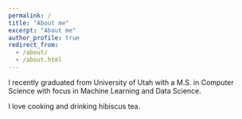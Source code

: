 ```yaml
---
permalink: /
title: "About me"
excerpt: "About me"
author_profile: true
redirect_from: 
  - /about/
  - /about.html
---
```


I recently graduated from University of Utah with a M.S. in Computer Science with focus in Machine Learning and Data Science. 

I love cooking and drinking hibiscus tea. 


